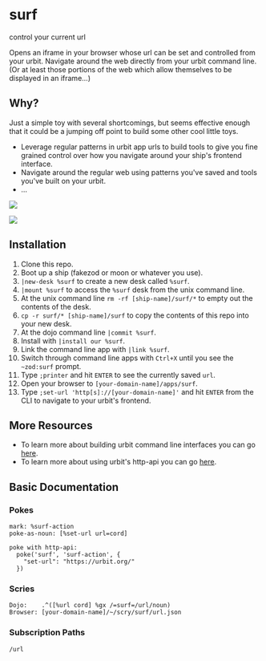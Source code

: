 # surf
control your current url

Opens an iframe in your browser whose url can be set and controlled from your urbit. Navigate around the web directly from your urbit command line. (Or at least those portions of the web which allow themselves to be displayed in an iframe...)


## Why?
Just a simple toy with several shortcomings, but seems effective enough that it could be a jumping off point to build some other cool little toys.

- Leverage regular patterns in urbit app urls to build tools to give you fine grained control over how you navigate around your ship's frontend interface.
- Navigate around the regular web using patterns you've saved and tools you've built on your urbit.
- ...

![](https://nyc3.digitaloceanspaces.com/s3.burtonjernigan/dev/surf/surf-ui.png)

![](https://nyc3.digitaloceanspaces.com/s3.burtonjernigan/dev/surf/surf-cli.png)

## Installation
1. Clone this repo.
2. Boot up a ship (fakezod or moon or whatever you use).
4. `|new-desk %surf` to create a new desk called `%surf`.
5. `|mount %surf` to access the `%surf` desk from the unix command line.
6. At the unix command line `rm -rf [ship-name]/surf/*` to empty out the contents of the desk.
7. `cp -r surf/* [ship-name]/surf` to copy the contents of this repo into your new desk.
8. At the dojo command line `|commit %surf`.
9. Install with `|install our %surf`.
10. Link the command line app with `|link %surf`.
11. Switch through command line apps with `Ctrl+X` until you see the `~zod:surf` prompt.
12. Type `;printer` and hit `ENTER` to see the currently saved `url`.
13. Open your browser to `[your-domain-name]/apps/surf`.
14. Type `;set-url 'http[s]://[your-domain-name]'` and hit `ENTER` from the CLI to navigate to your urbit's frontend.

## More Resources
- To learn more about building urbit command line interfaces you can go [here](https://github.com/niblyx-malnus/clibox).
- To learn more about using urbit's http-api you can go [here](https://github.com/niblyx-malnus/hapibox).


## Basic Documentation
### Pokes

```
mark: %surf-action
poke-as-noun: [%set-url url=cord]

poke with http-api:
  poke('surf', 'surf-action', {
    "set-url": "https://urbit.org/"
  })
```

### Scries

```
Dojo:    .^([%url cord] %gx /=surf=/url/noun)
Browser: [your-domain-name]/~/scry/surf/url.json
```

### Subscription Paths

```
/url
```
